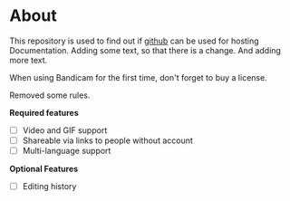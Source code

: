 # About

This repository is used to find out if [github](https://github.com) can be used for hosting Documentation.
Adding some text, so that there is a change. And adding more text.

When using Bandicam for the first time, don't forget to buy a license.

Removed some rules.

**Required features**

- [ ] Video and GIF support
- [ ] Shareable via links to people without account
- [ ] Multi-language support

**Optional Features**
- [ ] Editing history
